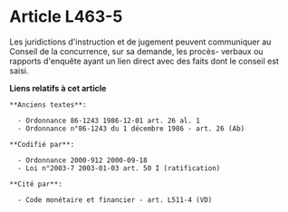 # Article L463-5

Les juridictions d'instruction et de jugement peuvent communiquer au Conseil de la concurrence, sur sa demande, les procès-
verbaux ou rapports d'enquête ayant un lien direct avec des faits dont le conseil est saisi.

**Liens relatifs à cet article**

	**Anciens textes**:

	  - Ordonnance 86-1243 1986-12-01 art. 26 al. 1
	  - Ordonnance n°86-1243 du 1 décembre 1986 - art. 26 (Ab)

	**Codifié par**:

	  - Ordonnance 2000-912 2000-09-18
	  - Loi n°2003-7 2003-01-03 art. 50 I (ratification)

	**Cité par**:

	  - Code monétaire et financier - art. L511-4 (VD)
